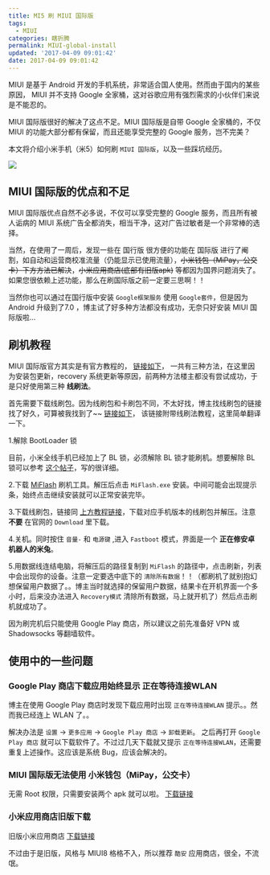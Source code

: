 ```yaml
---
title: MI5 刷 MIUI 国际版
tags:
  - MIUI
categories: 瞎折腾
permalink: MIUI-global-install
updated: '2017-04-09 09:01:42'
date: 2017-04-09 09:01:42
---
```


MIUI 是基于 Android 开发的手机系统，非常适合国人使用。然而由于国内的某些原因， MIUI 并不支持 Google 全家桶，这对谷歌应用有强烈需求的小伙伴们来说是不能忍的。

MIUI 国际版很好的解决了这点不足。MIUI 国际版是自带 Google 全家桶的，不仅 MIUI 的功能大部分都有保留，而且还能享受完整的 Google 服务，岂不完美？

本文将介绍小米手机（米5）如何刷 `MIUI 国际版`，以及一些踩坑经历。

<!--more-->

![](http://7xvx4s.com2.z0.glb.qiniucdn.com/17-04-12-001.jpeg?imageView2/2/w/400)




## MIUI 国际版的优点和不足

MIUI 国际版优点自然不必多说，不仅可以享受完整的 Google 服务，而且所有被人诟病的 MIUI 系统广告全都消失，相当干净，这对广告过敏者是一个非常棒的选择。

当然，在使用了一周后，发现一些在 国行版 很方便的功能在 国际版 进行了阉割，如自动和运营商校准流量（仍能显示已使用流量），~~小米钱包（MiPay，公交卡）下方方法已解决~~，~~小米应用商店(底部有旧版apk)~~ 等都因为国界问题消失了。如果您很依赖上述功能，那么在刷国际版之前一定要三思啊！！

当然你也可以通过在国行版中安装 `Google框架服务` 使用 `Google套件`，但是因为 Android 升级到了7.0 ，博主试了好多种方法都没有成功，无奈只好安装 MIUI 国际版啦...

## 刷机教程

MIUI 国际版官方其实是有官方教程的， [链接如下](http://en.miui.com/a-232.html)， 一共有三种方法，在这里因为安装包更新，recovery 系统更新等原因，前两种方法楼主都没有尝试成功，于是只好使用第三种 **线刷法**。

首先需要下载线刷包。因为线刷包和卡刷包不同，不太好找，博主找线刷包的链接找了好久，可算被我找到了~~ [链接如下](http://en.miui.com/a-234.html)， 该链接附带线刷法教程，这里简单翻译一下。

1.解除 BootLoader 锁

目前，小米全线手机已经加上了 BL 锁，必须解除 BL 锁才能刷机。想要解除 BL 锁可以参考 [这个帖子](http://www.miui.com/thread-6145737-1-1.html)，写的很详细。

2.下载 [MiFlash](http://api.bbs.miui.com/url/MiFlash) 刷机工具。解压后点击 `MiFlash.exe` 安装。中间可能会出现提示条，始终点击继续安装就可以正常安装完毕。

3.下载线刷包，链接同 [上方教程链接](http://en.miui.com/a-234.html)，下载对应手机版本的线刷包并解压。注意 **不要** 在官网的 `Download` 里下载。

4.关机。同时按住 `音量-` 和 `电源键` ,进入 `Fastboot` 模式，界面是一个 **正在修安卓机器人的米兔**。

5.用数据线连结电脑，将解压后的路径复制到 `MiFlash` 的路径中，点击刷新，列表中会出现你的设备。注意一定要选中底下的 `清除所有数据`！！（都刷机了就别抱幻想保留用户数据了。。博主当时就选择的保留用户数据，结果卡在开机界面一个多小时，后来没办法进入 `Recovery模式` 清除所有数据，马上就开机了）然后点击刷机就成功了。

因为刷完机后只能使用 Google Play 商店，所以建议之前先准备好 VPN 或 Shadowsocks 等翻墙软件。

## 使用中的一些问题

### Google Play 商店下载应用始终显示 正在等待连接WLAN

博主在使用 Google Play 商店时发现下载应用时出现 `正在等待连接WLAN` 提示。。然而我已经连上 WLAN 了。。

解决办法是 `设置` -> `更多应用` -> `Google Play 商店` -> `卸载更新`。 之后再打开 `Google Play 商店` 就可以下载软件了。不过过几天下载就又提示 `正在等待连接WLAN`，还需要重复上述操作。这应该是系统 Bug，应该会解决的。

### MIUI 国际版无法使用 小米钱包（MiPay，公交卡）

无需 Root 权限，只需要安装两个 apk 就可以啦。 [下载链接](http://pan.baidu.com/s/1sl2NiQL)

### 小米应用商店旧版下载

旧版小米应用商店 [下载链接](http://pan.baidu.com/s/1gfcgGyJ)

不过由于是旧版，风格与 MIUI8 格格不入，所以推荐 `酷安` 应用商店，很全，不流氓。





